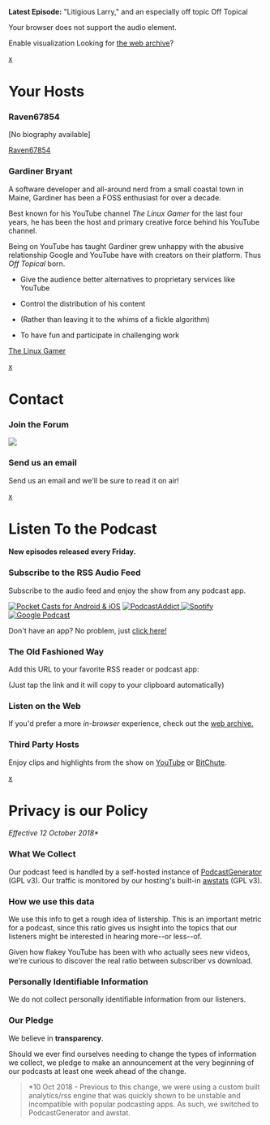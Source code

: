 **Latest Episode:** "Litigious Larry," and an especially off topic Off Topical

 Your browser does not support the audio element.

 Enable visualization Looking for [the web archive](https://offtopical.net/pg/)?  

[x](#)

Your Hosts
==========

### Raven67854

\[No biography available\]

[Raven67854](https://youtube.com/raven67854)

### Gardiner Bryant

A software developer and all-around nerd from a small coastal town in Maine, Gardiner has been a FOSS enthusiast for over a decade.

Best known for his YouTube channel _The Linux Gamer_ for the last four years, he has been the host and primary creative force behind his YouTube channel.

Being on YouTube has taught Gardiner grew unhappy with the abusive relationship Google and YouTube have with creators on their platform. Thus _Off Topical_ born.

*   Give the audience better alternatives to proprietary services like YouTube
*   Control the distribution of his content

*   (Rather than leaving it to the whims of a fickle algorithm)

*   To have fun and participate in challenging work

[The Linux Gamer](https://youtube.com/thelinuxgamer)

[x](#)

Contact
=======

### Join the Forum

[![](https://forum.heavyelement.io/assets/logo-uj80xtwl.png)](https://forum.heavyelement.io/) 

### Send us an email

Send us an email and we'll be sure to read it on air!

 

[x](#)

Listen To the Podcast
=====================

#### New episodes released every Friday.

### Subscribe to the RSS Audio Feed

Subscribe to the audio feed and enjoy the show from any podcast app.

 [![Pocket Casts for Android & iOS](/res/img/podcast-button-pc.svg)](itpc://feed.offtopical.net/ "Pocket Casts for Android & iOS") [ ![PodcastAddict](/res/img/podcast-button-pa.svg) ](itpc://feed.offtopical.net/ "PodcastAddict") [ ![Spotify](/res/img/podcast-button-sp.svg) ](https://open.spotify.com/show/6KQK5lxBMJxQtfSVFdRauT "Follow us on Spotify") [![Google Podcast](/res/img/podcast-button-gp.svg)](https://www.google.com/podcasts?feed=aHR0cDovL29mZnRvcGljYWwubmV0L3BnL2ZlZWQueG1s "Listen on Google Play") 

Don't have an app? No problem, just [click here!](javascript:void())

### The Old Fashioned Way

Add this URL to your favorite RSS reader or podcast app:

 

(Just tap the link and it will copy to your clipboard automatically)

### Listen on the Web

If you'd prefer a more _in-browser_ experience, check out the [web archive.](http://offtopical.net/pg/)

### Third Party Hosts

Enjoy clips and highlights from the show on [YouTube](https://www.youtube.com/playlist?list=PLF-hjtblU_WiDd6kPMeLQMHNdkf_iWwSl) or [BitChute](https://www.bitchute.com/channel/xondak/).

[x](#)

Privacy is our Policy
=====================

_Effective 12 October 2018\*_

### What We Collect

Our podcast feed is handled by a self-hosted instance of [PodcastGenerator](http://www.podcastgenerator.net/home "Learn more about PodcastGenerator") (GPL v3). Our traffic is monitored by our hosting's built-in [awstats](https://www.awstats.org/ "Learn more about awstats.") (GPL v3).

### How we use this data

We use this info to get a rough idea of listership. This is an important metric for a podcast, since this ratio gives us insight into the topics that our listeners might be interested in hearing more--or less--of.

Given how flakey YouTube has been with who actually sees new videos, we're curious to discover the real ratio between subscriber vs download.

### Personally Identifiable Information

We do not collect personally identifiable information from our listeners.

### Our Pledge

We believe in **transparency**.

Should we ever find ourselves needing to change the types of information we collect, we pledge to make an announcement at the very beginning of our podcasts at least one week ahead of the change.

> \*10 Oct 2018 - Previous to this change, we were using a custom built analytics/rss engine that was quickly shown to be unstable and incompatible with popular podcasting apps. As such, we switched to PodcastGenerator and awstat.